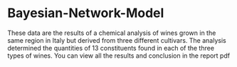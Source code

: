 # Bayesian-Network-Model

These data are the results of a chemical analysis of wines grown in the same region in Italy but derived from three different cultivars.
The analysis determined the quantities of 13 constituents found in each of the three types of wines.
You can view all the results and conclusion in the report pdf
